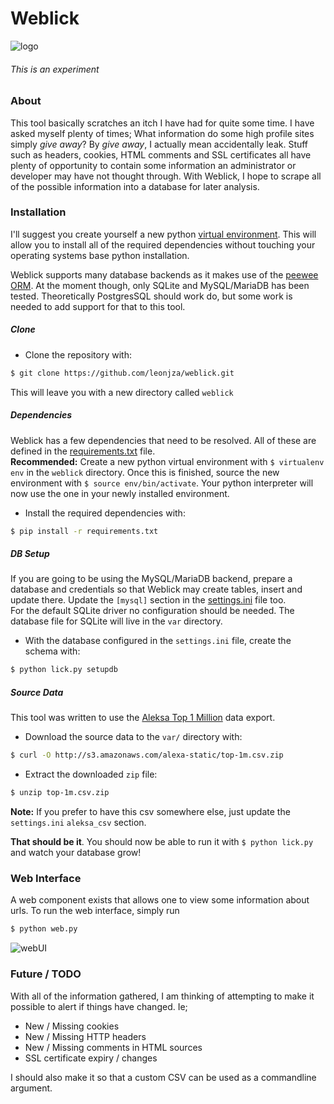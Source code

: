 # Weblick

![logo](http://i.imgur.com/j0zMRrs.png)

###### This is an experiment

### About
This tool basically scratches an itch I have had for quite some time. I have asked myself plenty of times; What
information do some high profile sites simply *give away*? By *give away*, I actually mean accidentally leak. Stuff such as headers,
cookies, HTML comments and SSL certificates all have plenty of opportunity to contain some information an administrator or
developer may have not thought through. With Weblick, I hope to scrape all of the possible information into a database
for later analysis.

### Installation
I'll suggest you create yourself a new python [virtual environment](http://docs.python-guide.org/en/latest/dev/virtualenvs/).
This will allow you to install all of the required dependencies without touching your operating systems base python installation.

Weblick supports many database backends as it makes use of the [peewee ORM](https://peewee.readthedocs.org/en/latest/). At the moment
though, only SQLite and MySQL/MariaDB has been tested. Theoretically PostgresSQL should work do, but some work is needed to
add support for that to this tool.

##### Clone
 - Clone the repository with:
 
 ```bash
 $ git clone https://github.com/leonjza/weblick.git
 ```
 
 This will leave you with a new directory called `weblick`
 
##### Dependencies
Weblick has a few dependencies that need to be resolved. All of these are defined in the [requirements.txt](https://github.com/leonjza/weblick/blob/master/requirements.txt) file.  
**Recommended:** Create a new python virtual environment with `$ virtualenv env` in the `weblick` directory. Once this is
finished, source the new environment with `$ source env/bin/activate`. Your python interpreter will now use the one in your
newly installed environment.
  
  - Install the required dependencies with:
  
  ```bash
  $ pip install -r requirements.txt
  ```
  
##### DB Setup
If you are going to be using the MySQL/MariaDB backend, prepare a database and credentials so that Weblick may create tables,
insert and update there. Update the `[mysql]` section in the [settings.ini](https://github.com/leonjza/weblick/blob/master/settings.ini) file too.  
For the default SQLite driver no configuration should be needed. The database file for SQLite will live in the `var` directory.

 - With the database configured in the `settings.ini` file, create the schema with:

 ```bash
 $ python lick.py setupdb
 ```

##### Source Data
This tool was written to use the [Aleksa Top 1 Million](https://support.alexa.com/hc/en-us/articles/200461990-Can-I-get-a-list-of-top-sites-from-an-API-) data export.

 - Download the source data to the `var/` directory with:

 ```bash
 $ curl -O http://s3.amazonaws.com/alexa-static/top-1m.csv.zip
 ```

 - Extract the downloaded `zip` file:
 
 ```bash
 $ unzip top-1m.csv.zip
 ```
 
 **Note:** If you prefer to have this csv somewhere else, just update the `settings.ini` `aleksa_csv` section.

**That should be it**. You should now be able to run it with `$ python lick.py` and watch your database grow!

### Web Interface
A web component exists that allows one to view some information about urls. To run the web interface, simply run

```bash
$ python web.py
```

![webUI](http://i.imgur.com/WyRUQCR.png)

### Future / TODO

With all of the information gathered, I am thinking of attempting to make it possible to alert if things have changed. Ie;
 - New / Missing cookies
 - New / Missing HTTP headers
 - New / Missing comments in HTML sources
 - SSL certificate expiry / changes
 
I should also make it so that a custom CSV can be used as a commandline argument.
